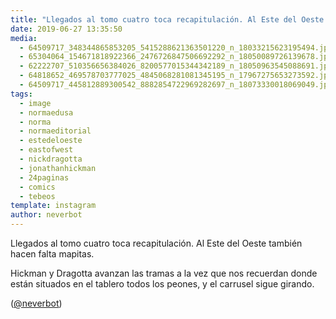 ```yaml
---
title: "Llegados al tomo cuatro toca recapitulación. Al Este del Oeste también hacen falta mapitas"
date: 2019-06-27 13:35:50
media: 
  - 64509717_348344865853205_5415288621363501220_n_18033215623195494.jpg
  - 65304064_154671818922366_2476726847506692292_n_18050089726139678.jpg
  - 62222707_510356656384026_8200577015344342189_n_18050963545088691.jpg
  - 64818652_469578703777025_4845068281081345195_n_17967275653273592.jpg
  - 64509717_445812889300542_8882854722969282697_n_18073330018069049.jpg
tags: 
  - image
  - normaedusa
  - norma
  - normaeditorial
  - estedeloeste
  - eastofwest
  - nickdragotta
  - jonathanhickman
  - 24paginas
  - comics
  - tebeos
template: instagram
author: neverbot
---
```


Llegados al tomo cuatro toca recapitulación. Al Este del Oeste también hacen falta mapitas.

Hickman y Dragotta avanzan las tramas a la vez que nos recuerdan donde están situados en el tablero todos los peones, y el carrusel sigue girando.

([@neverbot](https://instagram.com/neverbot))
